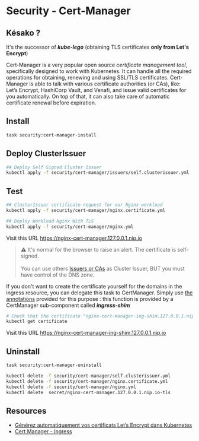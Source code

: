 # Security - Cert-Manager

## Késako ?

It's the successor of ***kube-lego*** (obtaining TLS certificates **only from Let's Encrypt**)

Cert-Manager is a very popular open source *certificate management tool*, specifically designed to work with Kubernetes. It can handle all the required operations for obtaining, renewing and using SSL/TLS certificates. Cert-Manager is able to talk with various certificate authorities (or CAs), like: Let’s Encrypt, HashiCorp Vault, and Venafi, and issue valid certificates for you automatically. On top of that, it can also take care of automatic certificate renewal before expiration.

## Install

```bash
task security:cert-manager-install
```

## Deploy ClusterIssuer
```bash
## Deploy Self Signed Cluster Issuer
kubectl apply -f security/cert-manager/issuers/self.clusterissuer.yml
```

## Test
```bash
## ClusterIssuer certificate request for our Nginx workload
kubectl apply -f security/cert-manager/nginx.certificate.yml

## Deploy Workload Nginx With TLS
kubectl apply -f security/cert-manager/nginx.yml
```

Visit this URL https://nginx-cert-manager.127.0.0.1.nip.io

> ⚠️ It's normal for the browser to raise an alert. The certificate is self-signed.
> <br/> <br/>
> You can use others [Issuers or CAs][cert-manager-issuers-list] as Cluster Issuer, BUT you must have control of the DNS zone.

If you don't want to create the certificate yourself for the domains in the ingress resource, you can delegate this task to CertManager. Simply use [the annotations][cert-manager-ingress-annotations] provided for this purpose : this function is provided by a CertManager sub-component called ***ingress-shim***

```bash
# Check that the certificate "nginx-cert-manager-ing-shim.127.0.0.1.nip.io-tls" has been created by ingress-shim
kubectl get certificate
```

Visit this URL https://nginx-cert-manager-ing-shim.127.0.0.1.nip.io

## Uninstall

```bash
task security:cert-manager-uninstall

kubectl delete -f security/cert-manager/self.clusterissuer.yml
kubectl delete -f security/cert-manager/nginx.certificate.yml
kubectl delete -f security/cert-manager/nginx.yml
kubectl delete  secret/nginx-cert-manager.127.0.0.1.nip.io-tls
```

## Resources
- [Générez automatiquement vos certificats Let’s Encrypt dans Kubernetes][cert-manager-lets-encrypt-blog]
- [Cert Manager - Ingress][cert-manager-ingress]

<!-- Links -->
[cert-manager-lets-encrypt-blog]: https://blog.zwindler.fr/2018/03/27/generez-automatiquement-vos-certificats-lets-encrypt-dans-kubernetes/
[cert-manager-ingress]: https://cert-manager.io/docs/usage/ingress/
[cert-manager-ingress-annotations]:https://cert-manager.io/docs/usage/ingress/#supported-annotations
[cert-manager-issuers-list]:https://cert-manager.io/docs/configuration/issuers/ 